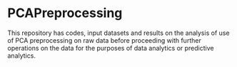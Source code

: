 PCAPreprocessing
================

This repository has codes, input datasets and results on the analysis of use of PCA preprocessing on raw data before proceeding with further operations on the data for the purposes of data analytics or predictive analytics.
